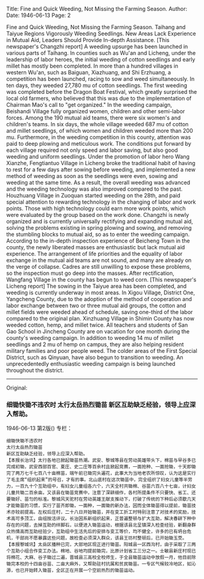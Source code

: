 Title: Fine and Quick Weeding, Not Missing the Farming Season.
Author:
Date: 1946-06-13
Page: 2

Fine and Quick Weeding, Not Missing the Farming Season.
Taihang and Taiyue Regions Vigorously Weeding Seedlings.
New Areas Lack Experience in Mutual Aid, Leaders Should Provide In-depth Assistance.
[This newspaper's Changzhi report] A weeding upsurge has been launched in various parts of Taihang. In counties such as Wu'an and Licheng, under the leadership of labor heroes, the initial weeding of cotton seedlings and early millet has mostly been completed. In more than a hundred villages in western Wu'an, such as Baiguan, Xiazhuang, and Shi Erzhuang, a competition has been launched, racing to sow and weed simultaneously. In ten days, they weeded 27,780 mu of cotton seedlings. The first weeding was completed before the Dragon Boat Festival, which greatly surprised the local old farmers, who believed that this was due to the implementation of Chairman Mao's call to "get organized." In the weeding campaign, Beishandi Village fully organized women, children and other semi-labor forces. Among the 190 mutual aid teams, there were six women's and children's teams. In six days, the whole village weeded 687 mu of cotton and millet seedlings, of which women and children weeded more than 200 mu. Furthermore, in the weeding competition in this county, attention was paid to deep plowing and meticulous work. The conditions put forward by each village required not only speed and labor saving, but also good weeding and uniform seedlings. Under the promotion of labor hero Wang Xianzhe, Fengtiantuo Village in Licheng broke the traditional habit of having to rest for a few days after sowing before weeding, and implemented a new method of weeding as soon as the seedlings were even, sowing and weeding at the same time. As a result, the overall weeding was advanced and the weeding technology was also improved compared to the past. Houzhuang Village in Zuoquan started weeding on the 28th, and paid special attention to rewarding technology in the changing of labor and work points. Those with high technology could earn more work points, which were evaluated by the group based on the work done. Changzhi is newly organized and is currently universally rectifying and expanding mutual aid, solving the problems existing in spring plowing and sowing, and removing the stumbling blocks to mutual aid, so as to enter the weeding campaign. According to the in-depth inspection experience of Beicheng Town in the county, the newly liberated masses are enthusiastic but lack mutual aid experience. The arrangement of life priorities and the equality of labor exchange in the mutual aid teams are not sound, and many are already on the verge of collapse. Cadres are still unwilling to expose these problems, so the inspection must go deep into the masses. After rectification, Wangfang Village in the county has begun to weed corn.
[This newspaper's Licheng report] The sowing in the Taiyue area has been completed, and weeding is currently underway in most areas. In Xigou Village, District One, Yangcheng County, due to the adoption of the method of cooperation and labor exchange between two or three mutual aid groups, the cotton and millet fields were weeded ahead of schedule, saving one-third of the labor compared to the original plan. Xinzhuang Village in Shimin County has now weeded cotton, hemp, and millet twice. All teachers and students of San Gao School in Jincheng County are on vacation for one month during the county's weeding campaign. In addition to weeding 14 mu of millet seedlings and 2 mu of hemp on campus, they are also helping resident military families and poor people weed. The colder areas of the First Special District, such as Qinyuan, have also begun to transition to weeding. An unprecedentedly enthusiastic weeding campaign is being launched throughout the district.



<hr /> 

Original: 


### 细锄快锄不违农时  太行太岳热烈锄苗  新区互助缺乏经验，领导上应深入帮助。

1946-06-13
第2版()
专栏：

    细锄快锄不违农时
    太行太岳热烈锄苗
    新区互助缺乏经验，领导上应深入帮助。
    【本报长治讯】太行各地已掀起锄苗热潮。武安、黎城等县在劳动英雄带头下，棉苗与早谷多已完成初锄，武安西部百官、夏庄、史二庄等百余村且掀起竞赛，一面抢种、一面抢锄，十天即锄完了两万七千七百八十亩棉苗，端午前已锄完头遍花，此事大为当地老农所惊叹，认为这是实行了毛主席“组织起来”的号召，才有的事。北山底村在这次锄苗中，完全组织了妇女儿童等半劳力，一百九十个互助组中，有妇女儿童组各六个，六天全村共锄棉、谷苗六百八十七亩，计妇女儿童共锄二百余亩。又该县在锄苗竞赛中，注意了深耕细作，各村所提条件不只要快、省工、还要锄好、苗匀的标准。黎城风天驼村在劳动英雄王献支推动下，打破了传统的下种后必须歇几天才能锄苗的习惯，实行了苗齐即锄，一面种，一面锄的新办法，因而全体锄苗得以提前，锄苗技术亦较前提高。左权后庄村，二十八日开始锄苗，并在变工折工时特别注意了对技术的奖励，技术高可多顶工，由组按活评议。长治因系新组织起来，正普遍整顿与扩大互助，解决春耕下种中存在的问题，去掉互助的绊脚石，以便进入锄苗运动，根据该县北呈镇深入检查经验，新翻身群众热情高而互助经验少，互助组中生活先后的安排与变工等价，均不健全，许多的已有坍台危机，干部尚不愿暴露这些问题，故检查必须深入群众，该县王坊村整顿后，已开始锄玉茭。
    【本报黎城讯】太岳区播种已完，大部地区现正进行锄苗。阳城县一区西沟村，由于采取了三两个互助小组合作变工办法。棉地、谷地均提前锄完，比原计划省工三分之一。士敏县新庄村现已将棉花、大麻、谷子锄过二遍，晋城县三高校全校师生，于全县锄苗运动中放假一月，他目前除锄完本校的十四亩谷苗、二亩大麻外，又帮助驻村抗属和贫民锄苗。一专区气候较冷地区，如沁源，也已开始转入锄苗，全区正在开展一个空前热烈的锄苗运动。

